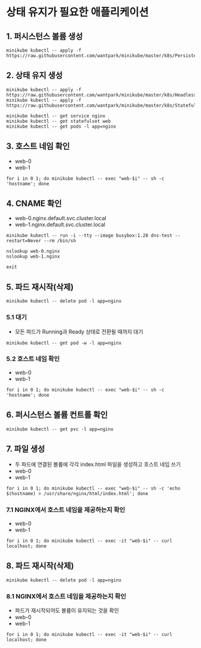# 상태 유지가 필요한 애플리케이션

## 1. 퍼시스턴스 볼륨 생성

```text
minikube kubectl -- apply -f https://raw.githubusercontent.com/wantpark/minikube/master/k8s/PersistentVolumeList.yaml
```

## 2. 상태 유지 생성

```text
minikube kubectl -- apply -f https://raw.githubusercontent.com/wantpark/minikube/master/k8s/HeadlessService.yaml
minikube kubectl -- apply -f https://raw.githubusercontent.com/wantpark/minikube/master/k8s/StatefulSet.yaml
```

```text
minikube kubectl -- get service nginx
minikube kubectl -- get statefulset web
minikube kubectl -- get pods -l app=nginx
```

## 3. 호스트 네임 확인

-   web-0
-   web-1

```text
for i in 0 1; do minikube kubectl -- exec "web-$i" -- sh -c 'hostname'; done
```

## 4. CNAME 확인

-   web-0.nginx.default.svc.cluster.local
-   web-1.nginx.default.svc.cluster.local

```text
minikube kubectl -- run -i --tty --image busybox:1.28 dns-test --restart=Never --rm /bin/sh

nslookup web-0.nginx
nslookup web-1.nginx

exit
```

## 5. 파드 재시작(삭제)

```text
minikube kubectl -- delete pod -l app=nginx
```

### 5.1 대기

-   모든 파드가 Running과 Ready 상태로 전환될 때까지 대기

```text
minikube kubectl -- get pod -w -l app=nginx
```

### 5.2 호스트 네임 확인

-   web-0
-   web-1

```text
for i in 0 1; do minikube kubectl -- exec "web-$i" -- sh -c 'hostname'; done
```

## 6. 퍼시스턴스 볼륨 컨트롤 확인

```text
minikube kubectl -- get pvc -l app=nginx
```

## 7. 파일 생성

-   두 파드에 연결된 볼륨에 각각 index.html 파일을 생성하고 호스트 네임 쓰기
-   web-0
-   web-1

```text
for i in 0 1; do minikube kubectl -- exec "web-$i" -- sh -c 'echo $(hostname) > /usr/share/nginx/html/index.html'; done
```

### 7.1 NGINX에서 호스트 네임을 제공하는지 확인

-   web-0
-   web-1

```text
for i in 0 1; do minikube kubectl -- exec -it "web-$i" -- curl localhost; done
```

## 8. 파드 재시작(삭제)

```text
minikube kubectl -- delete pod -l app=nginx
```

### 8.1 NGINX에서 호스트 네임을 제공하는지 확인

-   파드가 재시작되어도 볼륨이 유지되는 것을 확인
-   web-0
-   web-1

```text
for i in 0 1; do minikube kubectl -- exec -it "web-$i" -- curl localhost; done
```
